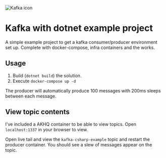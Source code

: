 ![Kafka icon](url 'https://mpng.subpng.com/20190517/hou/kisspng-apache-kafka-apache-software-foundation-computer-s-connectivity-svg-png-icon-free-download-465-6-5cdf21d9a9fa76.5356632115581270656962.jpg')

# Kafka with dotnet example project

A simple example project to get a kafka consumer/producer environment set up. Complete with docker-compose, infra containers and the works.

## Usage

1. Build (`dotnet build`) the solution.
2. Execute `docker-compose up -d`

The producer will automatically produce 100 messages with 200ms sleeps between each message.

## View topic contents

I've included a AKHQ container to be able to view topics. Open `localhost:1337` in your browser to view.

Open live tail and view the `kafka-csharp-example` topic and restart the producer container. You should see a slew of messages appear on the topic.
